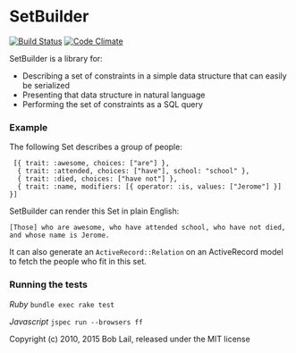 # SetBuilder

[![Build Status](https://travis-ci.org/boblail/set_builder.png?branch=master)](https://travis-ci.org/boblail/set_builder)
[![Code Climate](https://codeclimate.com/github/boblail/set_builder.png)](https://codeclimate.com/github/boblail/set_builder)

SetBuilder is a library for:

 * Describing a set of constraints in a simple data structure that can easily be serialized
 * Presenting that data structure in natural language
 * Performing the set of constraints as a SQL query



### Example

The following Set describes a group of people:

     [{ trait: :awesome, choices: ["are"] },
      { trait: :attended, choices: ["have"], school: "school" },
      { trait: :died, choices: ["have not"] },
      { trait: :name, modifiers: [{ operator: :is, values: ["Jerome"] }] }]

SetBuilder can render this Set in plain English:

    [Those] who are awesome, who have attended school, who have not died, and whose name is Jerome.

It can also generate an `ActiveRecord::Relation` on an ActiveRecord model to fetch the people who fit in this set.


### Running the tests

*Ruby* `bundle exec rake test`

*Javascript* `jspec run --browsers ff`


Copyright (c) 2010, 2015 Bob Lail, released under the MIT license
